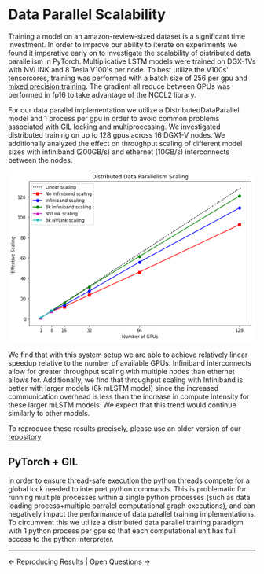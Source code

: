 # Data Parallel Scalability
Training a model on an amazon-review-sized dataset is a significant time investment. In order to improve our ability to iterate on experiments we found it imperative early on to investigate the scalability of distributed data parallelism in PyTorch. Multiplicative LSTM models were trained on DGX-1Vs with NVLINK and 8 Tesla V100's per node. To best utilize the V100s' tensorcores, training was performed with a batch size of 256 per gpu and [mixed precision training](./reproduction.md#fp16-training). The gradient all reduce between GPUs was performed in fp16 to take advantage of the NCCL2 library.

For our data parallel implementation we utilize a DistributedDataParallel model and 1 process per gpu in order to avoid common problems associated with GIL locking and multiprocessing. We investigated distributed training on up to 128 gpus across 16 DGX1-V nodes. We additionally analyzed the effect on throughput scaling of different model sizes with infiniband (200GB/s) and ethernet (10GB/s) interconnects between the nodes.

![scaling graph](../figures/distributed_scalability.png "(Distributed) Data Parallelism Scalability")

We find that with this system setup we are able to achieve relatively linear speedup relative to the number of available GPUs. Infiniband interconnects allow for greater throughput scaling with multiple nodes than ethernet allows for. Additionally, we find that throughput scaling with Infiniband is better with larger models (8k mLSTM model) since the increased communication overhead is less than the increase in compute intensity for these larger mLSTM models. We expect that this trend would continue similarly to other models.

To reproduce these results precisely, please use an older version of our [repository](https://github.com/NVIDIA/sentiment-discovery/tree/7f5ab28918a6fc29318a30f557b9454f0f5cc26a#pretrained-models)

## PyTorch + GIL
In order to ensure thread-safe execution the python threads compete for a global lock needed to interpret python commands. This is problematic for running multiple processes within a single python processes (such as data loading process+multiple parralel computational graph executions), and can negatively impact the performance of data parallel training implementations. To circumvent this we utilize a distributed data parallel training paradigm with 1 python process per gpu so that each computational unit has full access to the python interpreter.

-----

[<- Reproducing Results](./reproduction.md) | [Open Questions ->](./questions.md)